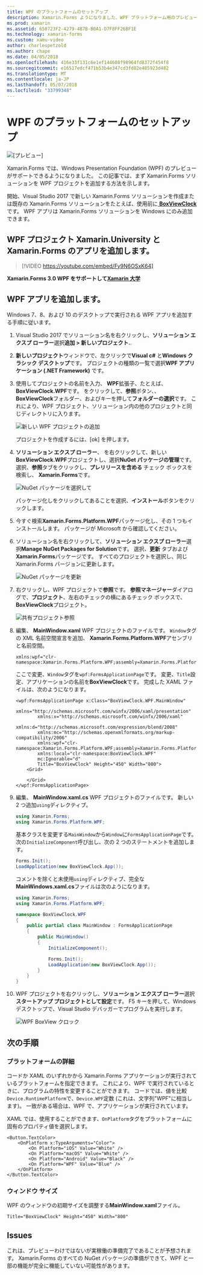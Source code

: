 ```yaml
---
title: WPF のプラットフォームのセットアップ
description: Xamarin.Forms ようになりました、WPF プラットフォーム用のプレビューがサポート
ms.prod: xamarin
ms.assetid: 650723F2-4279-4B7B-B0A1-D7F8FF26BF1E
ms.technology: xamarin-forms
ms.custom: xamu-video
author: charlespetzold
ms.author: chape
ms.date: 04/05/2018
ms.openlocfilehash: 416e33f131c6e1ef144608f98964fd8372f454f8
ms.sourcegitcommit: e16517edcf471b53b4e347cd3fd82e485923d482
ms.translationtype: MT
ms.contentlocale: ja-JP
ms.lasthandoff: 05/07/2018
ms.locfileid: "33799348"
---
```

# <a name="wpf-platform-setup"></a>WPF のプラットフォームのセットアップ

![[プレビュー]](~/media/shared/preview.png)

Xamarin.Forms では、Windows Presentation Foundation (WPF) のプレビューがサポートできるようになりました。 この記事では、まず Xamarin.Forms ソリューションを WPF プロジェクトを追加する方法を示します。

開始、Visual Studio 2017 で新しい Xamarin.Forms ソリューションを作成または既存の Xamarin.Forms ソリューションをたとえば、使用前に[ **BoxViewClock**](https://developer.xamarin.com/samples/xamarin-forms/BoxView/BoxViewClock/)です。 WPF アプリは Xamarin.Forms ソリューションを Windows にのみ追加できます。

## <a name="add-a-wpf-project-to-a-xamarinforms-app-with-xamarinuniversity"></a>WPF プロジェクト Xamarin.University と Xamarin.Forms のアプリを追加します。

> [!VIDEO https://youtube.com/embed/Fy9N6OSxK64]

**Xamarin.Forms 3.0 WPF をサポートして[Xamarin 大学](https://university.xamarin.com/)**

## <a name="adding-a-wpf-app"></a>WPF アプリを追加します。

Windows 7、8、および 10 のデスクトップで実行される WPF アプリを追加する手順に従います。

1. Visual Studio 2017 でソリューション名を右クリックし、**ソリューション エクスプ ローラー**選択**追加 > 新しいプロジェクト.**.

2. **新しいプロジェクト**ウィンドウで、左クリックで**Visual c#** と**Windows クラシック デスクトップ**です。 プロジェクトの種類の一覧で選択**WPF アプリケーション (.NET Framework)** です。 

3. 使用してプロジェクトの名前を入力、 **WPF**拡張子、たとえば、 **BoxViewClock.WPF**です。 をクリックして、**参照**ボタン、、 **BoxViewClock**フォルダー、およびキーを押して**フォルダーの選択**です。 これにより、WPF プロジェクト、ソリューション内の他のプロジェクトと同じディレクトリに入ります。

    ![新しい WPF プロジェクトの追加](wpf-images/add-new-project.png "新しい WPF プロジェクトの追加")

    プロジェクトを作成するには、[ok] を押します。

4. **ソリューション エクスプ ローラー**、 を右クリックして、新しい**BoxViewClock.WPF**プロジェクトし、選択**NuGet パッケージの管理**です。 選択、**参照**タブをクリックし、**プレリリースを含める** チェック ボックスを検索し、 **Xamarin.Forms**です。

    ![NuGet パッケージを選択して](wpf-images/select-nuget-package.png "NuGet パッケージの選択")

    パッケージ化しをクリックしてあることを選択、**インストール**ボタンをクリックします。

5. 今すぐ検索**Xamarin.Forms.Platform.WPF**パッケージ化し、その 1 つもインストールします。 パッケージが Microsoft から確認してください。

6. ソリューション名を右クリックして、**ソリューション エクスプ ローラー**選択**Manage NuGet Packages for Solution**です。 選択、**更新** タブおよび**Xamarin.Forms**パッケージです。 すべてのプロジェクトを選択し、同じ Xamarin.Forms バージョンに更新します。

    ![NuGet パッケージを更新](wpf-images/update-nuget-package.png "NuGet パッケージの更新") 

7. 右クリックし、WPF プロジェクトで**参照**です。 **参照マネージャー**ダイアログで、**プロジェクト**、左右のチェックの横にあるチェック ボックスで、 **BoxViewClock**プロジェクト。

    ![共有プロジェクト参照](wpf-images/reference-shared-project.png "共有プロジェクト参照")

8. 編集、 **MainWindow.xaml** WPF プロジェクトのファイルです。 `Window`タグの XML 名前空間宣言を追加、 **Xamarin.Forms.Platform.WPF**アセンブリと名前空間。

    ```xaml
    xmlns:wpf="clr-namespace:Xamarin.Forms.Platform.WPF;assembly=Xamarin.Forms.Platform.WPF"
    ```

    ここで変更、`Window`タグを`wpf:FormsApplicationPage`です。 変更、`Title`設定、アプリケーションの名前を**BoxViewClock**です。 完成した XAML ファイルは、次のようになります。

    ```xaml
    <wpf:FormsApplicationPage x:Class="BoxViewClock.WPF.MainWindow"
            xmlns="http://schemas.microsoft.com/winfx/2006/xaml/presentation"
            xmlns:x="http://schemas.microsoft.com/winfx/2006/xaml"
            xmlns:d="http://schemas.microsoft.com/expression/blend/2008"
            xmlns:mc="http://schemas.openxmlformats.org/markup-compatibility/2006"
            xmlns:wpf="clr-namespace:Xamarin.Forms.Platform.WPF;assembly=Xamarin.Forms.Platform.WPF"
            xmlns:local="clr-namespace:BoxViewClock.WPF"
            mc:Ignorable="d"
            Title="BoxViewClock" Height="450" Width="800">
        <Grid>
        
        </Grid>
    </wpf:FormsApplicationPage>
    ```

9. 編集、 **MainWindow.xaml.cs** WPF プロジェクトのファイルです。 新しい 2 つ追加`using`ディレクティブ。

    ```csharp
    using Xamarin.Forms;
    using Xamarin.Forms.Platform.WPF;
    ```

    基本クラスを変更する`MainWindow`から`Window`に`FormsApplicationPage`です。 次の`InitializeComponent`呼び出し、次の 2 つのステートメントを追加します。

    ```csharp
    Forms.Init();
    LoadApplication(new BoxViewClock.App());
    ```
    
    コメントを除くと未使用`using`ディレクティブ、完全な**MainWindows.xaml.cs**ファイルは次のようになります。

    ```csharp
    using Xamarin.Forms;
    using Xamarin.Forms.Platform.WPF;

    namespace BoxViewClock.WPF
    {
        public partial class MainWindow : FormsApplicationPage
        {
            public MainWindow()
            {
                InitializeComponent();

                Forms.Init();
                LoadApplication(new BoxViewClock.App());
            }
        }
    }
    ```

10. WPF プロジェクトを右クリックし、**ソリューション エクスプ ローラー**選択**スタートアップ プロジェクトとして設定**です。 F5 キーを押して、Windows デスクトップで、Visual Studio デバッガーでプログラムを実行します。

    ![WPF BoxView クロック](wpf-images/wpf-boxviewclock.png "WPF BoxView クロック" )

## <a name="next-steps"></a>次の手順

### <a name="platform-specifics"></a>プラットフォームの詳細

コードか XAML のいずれかから Xamarin.Forms アプリケーションが実行されているプラットフォームを指定できます。 これにより、WPF で実行されているときに、プログラムの特性を変更することができます。 コードでは、値を比較`Device.RuntimePlatform`で、`Device.WPF`定数 (これは、文字列"WPF"に相当します)。 一致がある場合は、WPF で、アプリケーションが実行されています。

XAML では、使用することができます、`OnPlatform`タグをプラットフォームに固有のプロパティ値を選択します。

```xaml
<Button.TextColor>
    <OnPlatform x:TypeArguments="Color">
        <On Platform="iOS" Value="White" />
        <On Platform="macOS" Value="White" />
        <On Platform="Android" Value="Black" />
        <On Platform="WPF" Value="Blue" />
    </OnPlatform>
</Button.TextColor>
```

### <a name="window-size"></a>ウィンドウ サイズ

WPF のウィンドウの初期サイズを調整する**MainWindow.xaml**ファイル。

```xaml
Title="BoxViewClock" Height="450" Width="800"
```

## <a name="issues"></a>Issues

これは、プレビューわけではないが実稼働の準備完了であることが予想されます。 Xamarin.Forms のすべての NuGet パッケージの準備ができて、WPF と一部の機能が完全に機能していない可能性があります。

